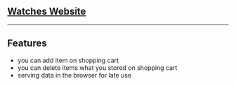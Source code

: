 ## [Watches Website](http://watches-react-router-local-storages.surge.sh/)

---

## Features

- you can add item on shopping cart
- you can delete items what you stored on shopping cart
- serving data in the browser for late use
